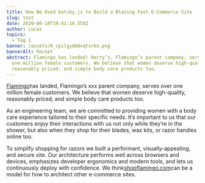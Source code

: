 ```yaml
---
title: How We Used Gatsby.js to Build a Blazing Fast E-Commerce Site
slug: test
date: 2020-06-10T19:41:16.558Z
author: Lucas
topics:
  - Tag 1
banner: /assets/0_cpilgydm8vqtsrko.png
bannerAlt: Rocket
abstract: Flamingo has landed! Harry’s, Flamingo’s parent company, serves over
  one million female customers. We believe that women deserve high-quality,
  reasonably priced, and simple body care products too.
---
```


[Flamingo](https://www.shopflamingo.com/?utm_source=medium&utm_medium=post&utm_campaign=eng-blog&utm_content=architecture)has landed, Flamingo’s xxx parent company, serves over one million female customers. We believe that women deserve high-quality, reasonably priced, and simple body care products too.

As an engineering team, we are committed to providing women with a body care experience tailored to their specific needs. It’s important to us that our customers enjoy their interactions with us not only while they’re in the shower, but also when they shop for their blades, wax kits, or razor handles online too.

To simplify shopping for razors we built a performant, visually-appealing, and secure site. Our architecture performs well across browsers and devices, emphasizes developer ergonomics and modern tools, and lets us continuously deploy with confidence. We think[shopflamingo.com](https://www.shopflamingo.com/?utm_source=medium&utm_medium=post&utm_campaign=eng-blog&utm_content=architecture)can be a model for how to architect other e-commerce sites.
